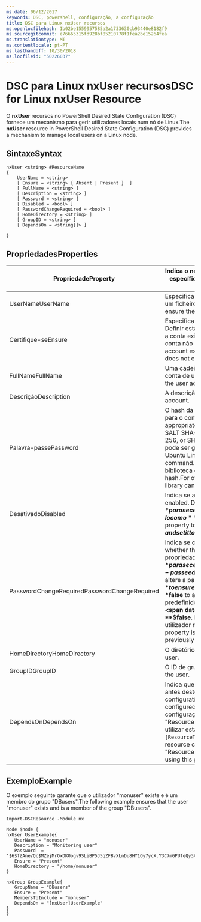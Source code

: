 ```yaml
---
ms.date: 06/12/2017
keywords: DSC, powershell, configuração, a configuração
title: DSC para Linux nxUser recursos
ms.openlocfilehash: 1b02be1559957585a2a1733630cb93440e8182f9
ms.sourcegitcommit: e76665315fd928bf85210778f1fea2be15264fea
ms.translationtype: MT
ms.contentlocale: pt-PT
ms.lasthandoff: 10/30/2018
ms.locfileid: "50226037"
---
```

# <a name="dsc-for-linux-nxuser-resource"></a><span data-ttu-id="79f53-103">DSC para Linux nxUser recursos</span><span class="sxs-lookup"><span data-stu-id="79f53-103">DSC for Linux nxUser Resource</span></span>

<span data-ttu-id="79f53-104">O **nxUser** recursos no PowerShell Desired State Configuration (DSC) fornece um mecanismo para gerir utilizadores locais num nó de Linux.</span><span class="sxs-lookup"><span data-stu-id="79f53-104">The **nxUser** resource in PowerShell Desired State Configuration (DSC) provides a mechanism to manage local users on a Linux node.</span></span>

## <a name="syntax"></a><span data-ttu-id="79f53-105">Sintaxe</span><span class="sxs-lookup"><span data-stu-id="79f53-105">Syntax</span></span>

```
nxUser <string> #ResourceName
{
    UserName = <string>
    [ Ensure = <string> { Absent | Present }  ]
    [ FullName = <string> ]
    [ Description = <string> ]
    [ Password = <string> ]
    [ Disabled = <bool> ]
    [ PasswordChangeRequired = <bool> ]
    [ HomeDirectory = <string> ]
    [ GroupID = <string> ]
    [ DependsOn = <string[]> ]

}
```

## <a name="properties"></a><span data-ttu-id="79f53-106">Propriedades</span><span class="sxs-lookup"><span data-stu-id="79f53-106">Properties</span></span>

|  <span data-ttu-id="79f53-107">Propriedade</span><span class="sxs-lookup"><span data-stu-id="79f53-107">Property</span></span> |  <span data-ttu-id="79f53-108">Indica o nome da conta para o qual pretende garantir um estado específico.</span><span class="sxs-lookup"><span data-stu-id="79f53-108">Indicates the account name for which you want to ensure a specific state.</span></span> |
|---|---|
| <span data-ttu-id="79f53-109">UserName</span><span class="sxs-lookup"><span data-stu-id="79f53-109">UserName</span></span>| <span data-ttu-id="79f53-110">Especifica a localização onde pretende garantir que o estado para um ficheiro ou diretório.</span><span class="sxs-lookup"><span data-stu-id="79f53-110">Specifies the location where you want to ensure the state for a file or directory.</span></span>|
| <span data-ttu-id="79f53-111">Certifique-se</span><span class="sxs-lookup"><span data-stu-id="79f53-111">Ensure</span></span>| <span data-ttu-id="79f53-112">Especifica se a conta existe.</span><span class="sxs-lookup"><span data-stu-id="79f53-112">Specifies whether the account exists.</span></span> <span data-ttu-id="79f53-113">Definir esta propriedade para "Presente" para se certificar de que a conta existe e defini-lo como "Ausente", certifique-se de que a conta não existe.</span><span class="sxs-lookup"><span data-stu-id="79f53-113">Set this property to "Present" to ensure that the account exists, and set it to "Absent" to ensure that the account does not exist.</span></span>|
| <span data-ttu-id="79f53-114">FullName</span><span class="sxs-lookup"><span data-stu-id="79f53-114">FullName</span></span>| <span data-ttu-id="79f53-115">Uma cadeia que contém o nome completo para utilizar para a conta de utilizador.</span><span class="sxs-lookup"><span data-stu-id="79f53-115">A string that contains the full name to use for the user account.</span></span>|
| <span data-ttu-id="79f53-116">Descrição</span><span class="sxs-lookup"><span data-stu-id="79f53-116">Description</span></span>| <span data-ttu-id="79f53-117">A descrição da conta de utilizador.</span><span class="sxs-lookup"><span data-stu-id="79f53-117">The description for the user account.</span></span>|
| <span data-ttu-id="79f53-118">Palavra-passe</span><span class="sxs-lookup"><span data-stu-id="79f53-118">Password</span></span>| <span data-ttu-id="79f53-119">O hash da palavra-passe de utilizadores no formato adequado para o computador Linux.</span><span class="sxs-lookup"><span data-stu-id="79f53-119">The hash of the users password in the appropriate form for the Linux computer.</span></span> <span data-ttu-id="79f53-120">Normalmente, este é um SALT SHA-256, ou hash SHA-512.</span><span class="sxs-lookup"><span data-stu-id="79f53-120">Typically, this is a salted SHA-256, or SHA-512 hash.</span></span> <span data-ttu-id="79f53-121">No Debian e Ubuntu Linux, este valor pode ser gerado com o comando mkpasswd.</span><span class="sxs-lookup"><span data-stu-id="79f53-121">On Debian and Ubuntu Linux, this value can be generated with the mkpasswd command.</span></span> <span data-ttu-id="79f53-122">Para outras distribuições do Linux, o método crypt da biblioteca de Crypt do Python pode ser utilizado para gerar o hash.</span><span class="sxs-lookup"><span data-stu-id="79f53-122">For other Linux distros, the crypt method of Python’s Crypt library can be used to generate the hash.</span></span>|
| <span data-ttu-id="79f53-123">Desativado</span><span class="sxs-lookup"><span data-stu-id="79f53-123">Disabled</span></span>| <span data-ttu-id="79f53-124">Indica se a conta está ativada.</span><span class="sxs-lookup"><span data-stu-id="79f53-124">Indicates whether the account is enabled.</span></span> <span data-ttu-id="79f53-125">Defina esta propriedade como **$true** para se certificar de que esta conta está desativada e defini-lo como **$false** para se certificar de que está ativada.</span><span class="sxs-lookup"><span data-stu-id="79f53-125">Set this property to **$true** to ensure that this account is disabled, and set it to **$false** to ensure that it is enabled.</span></span>|
| <span data-ttu-id="79f53-126">PasswordChangeRequired</span><span class="sxs-lookup"><span data-stu-id="79f53-126">PasswordChangeRequired</span></span>| <span data-ttu-id="79f53-127">Indica se o utilizador pode alterar a palavra-passe.</span><span class="sxs-lookup"><span data-stu-id="79f53-127">Indicates whether the user can change the password.</span></span> <span data-ttu-id="79f53-128">Defina esta propriedade como **$true** para se certificar de que o utilizador não é possível alterar a palavra-passe e defini-lo como **$false** para permitir que o utilizador altere a palavra-passe.</span><span class="sxs-lookup"><span data-stu-id="79f53-128">Set this property to **$true** to ensure that the user cannot change the password, and set it to **$false** to allow the user to change the password.</span></span> <span data-ttu-id="79f53-129">O valor predefinido é **$false**.</span><span class="sxs-lookup"><span data-stu-id="79f53-129">The default value is **$false**.</span></span> <span data-ttu-id="79f53-130">Esta propriedade é avaliada apenas se a conta de utilizador não existia anteriormente e está a ser criada.</span><span class="sxs-lookup"><span data-stu-id="79f53-130">This property is only evaluated if the user account did not exist previously and is being created.</span></span>|
| <span data-ttu-id="79f53-131">HomeDirectory</span><span class="sxs-lookup"><span data-stu-id="79f53-131">HomeDirectory</span></span>| <span data-ttu-id="79f53-132">O diretório de raiz para o utilizador.</span><span class="sxs-lookup"><span data-stu-id="79f53-132">The home directory for the user.</span></span>|
| <span data-ttu-id="79f53-133">GroupID</span><span class="sxs-lookup"><span data-stu-id="79f53-133">GroupID</span></span>| <span data-ttu-id="79f53-134">O ID de grupo principal para o utilizador.</span><span class="sxs-lookup"><span data-stu-id="79f53-134">The primary group ID for the user.</span></span>|
| <span data-ttu-id="79f53-135">DependsOn</span><span class="sxs-lookup"><span data-stu-id="79f53-135">DependsOn</span></span> | <span data-ttu-id="79f53-136">Indica que a configuração de outro recurso deve ser executado antes deste recurso está configurado.</span><span class="sxs-lookup"><span data-stu-id="79f53-136">Indicates that the configuration of another resource must run before this resource is configured.</span></span> <span data-ttu-id="79f53-137">Por exemplo, se o ID do bloco de script de configuração de recursos que pretende executar primeiro é "ResourceName" e seu tipo é "ResourceType", a sintaxe para utilizar esta propriedade é `DependsOn = "[ResourceType]ResourceName"`.</span><span class="sxs-lookup"><span data-stu-id="79f53-137">For example, if the ID of the resource configuration script block that you want to run first is "ResourceName" and its type is "ResourceType", the syntax for using this property is `DependsOn = "[ResourceType]ResourceName"`.</span></span>|

## <a name="example"></a><span data-ttu-id="79f53-138">Exemplo</span><span class="sxs-lookup"><span data-stu-id="79f53-138">Example</span></span>

<span data-ttu-id="79f53-139">O exemplo seguinte garante que o utilizador "monuser" existe e é um membro do grupo "DBusers".</span><span class="sxs-lookup"><span data-stu-id="79f53-139">The following example ensures that the user "monuser" exists and is a member of the group "DBusers".</span></span>

```
Import-DSCResource -Module nx

Node $node {
nxUser UserExample{
   UserName = "monuser"
   Description = "Monitoring user"
   Password  =    '$6$fZAne/Qc$MZejMrOxDK0ogv9SLiBP5J5qZFBvXLnDu8HY1Oy7ycX.Y3C7mGPUfeQy3A82ev3zIabhDQnj2ayeuGn02CqE/0'
   Ensure = "Present"
   HomeDirectory = "/home/monuser"
}

nxGroup GroupExample{
   GroupName = "DBusers"
   Ensure = "Present"
   MembersToInclude = "monuser"
   DependsOn = "[nxUser]UserExample"
}
}
```